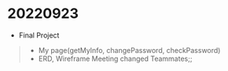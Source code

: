 # 20220923

- Final Project
> - My page(getMyInfo, changePassword, checkPassword)
> - ERD, Wireframe Meeting
> changed Teammates;;
